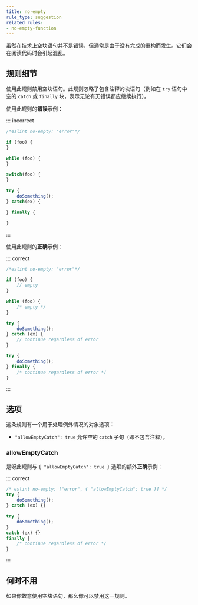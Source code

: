 ```yaml
---
title: no-empty
rule_type: suggestion
related_rules:
- no-empty-function
---
```


虽然在技术上空块语句并不是错误，但通常是由于没有完成的重构而发生。它们会在阅读代码时会引起混乱。

## 规则细节

使用此规则禁用空块语句。此规则忽略了包含注释的块语句（例如在 `try` 语句中空的 `catch` 或 `finally` 块，表示无论有无错误都应继续执行）。

使用此规则的**错误**示例：

::: incorrect

```js
/*eslint no-empty: "error"*/

if (foo) {
}

while (foo) {
}

switch(foo) {
}

try {
    doSomething();
} catch(ex) {

} finally {

}
```

:::

使用此规则的**正确**示例：

::: correct

```js
/*eslint no-empty: "error"*/

if (foo) {
    // empty
}

while (foo) {
    /* empty */
}

try {
    doSomething();
} catch (ex) {
    // continue regardless of error
}

try {
    doSomething();
} finally {
    /* continue regardless of error */
}
```

:::

## 选项

这条规则有一个用于处理例外情况的对象选项：

* `"allowEmptyCatch": true` 允许空的 `catch` 子句（即不包含注释）。

### allowEmptyCatch

是呀此规则与 `{ "allowEmptyCatch": true }` 选项的额外**正确**示例：

::: correct

```js
/* eslint no-empty: ["error", { "allowEmptyCatch": true }] */
try {
    doSomething();
} catch (ex) {}

try {
    doSomething();
}
catch (ex) {}
finally {
    /* continue regardless of error */
}
```

:::

## 何时不用

如果你故意使用空块语句，那么你可以禁用这一规则。
